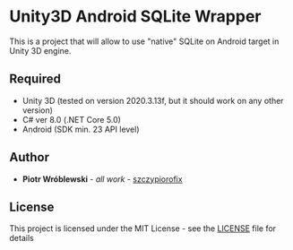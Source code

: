 # Unity3D Android SQLite Wrapper
This is a project that will allow to use "native" SQLite on Android target in Unity 3D engine.


## Required

- Unity 3D (tested on version 2020.3.13f, but it should work on any other version)
- C# ver 8.0 (.NET Core 5.0)
- Android (SDK min. 23 API level)


## Author

* **Piotr Wróblewski** - *all work* - [szczypiorofix](https://github.com/szczypiorofix)


## License

This project is licensed under the MIT License - see the [LICENSE](LICENSE.md) file for details
